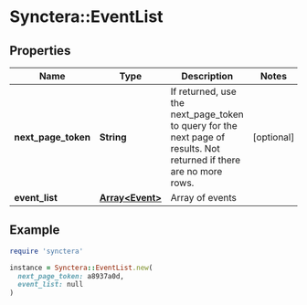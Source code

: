 # Synctera::EventList

## Properties

| Name | Type | Description | Notes |
| ---- | ---- | ----------- | ----- |
| **next_page_token** | **String** | If returned, use the next_page_token to query for the next page of results. Not returned if there are no more rows. | [optional] |
| **event_list** | [**Array&lt;Event&gt;**](Event.md) | Array of events |  |

## Example

```ruby
require 'synctera'

instance = Synctera::EventList.new(
  next_page_token: a8937a0d,
  event_list: null
)
```


